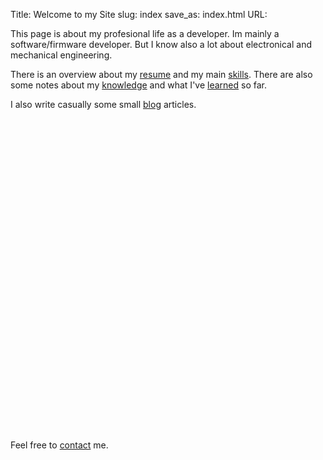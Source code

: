 Title: Welcome to my Site
slug: index
save_as: index.html
URL:

This page is about my profesional life as a developer. Im mainly a software/firmware developer. But I know also a lot about electronical and mechanical engineering.

There is an overview about my [resume]({filename}/pages/resume.md) and my main [skills]({filename}/pages/skills.md). There are also some notes about my [knowledge]({filename}/pages/books.md) and what I've [learned]({filename}/pages/courses.md) so far.

I also write casually some small [blog]({filename}/pages/blog.md) articles.


<div id="sourrounding_div" style="height:500px">
<canvas id="myCanvas">
</canvas>
</div>


Feel free to [contact]({filename}/pages/contact.md) me.


<script src="scripts/wordcloud2.js"></script>

<script>

// size of canvas: http://stackoverflow.com/a/25083938/1272072
var div = document.getElementById("sourrounding_div");
var canvas = document.getElementById("myCanvas");
canvas.height = div.offsetHeight;
canvas.width  = div.offsetWidth;

function TagInfos(name, url, size) {
  this.name = name;
  this.url = url;
  this.size = size;
}


var tagList = [new TagInfos("C", "/tags.html#c-ref", 70),
               new TagInfos("C++", "/tags.html#cpp-ref", 80),
               new TagInfos("Python", "/tags.html#python-ref", 50),
               new TagInfos("Agile", "/tags.html#agile-ref", 40),
               new TagInfos("Assembler", "/tags.html#assembler-ref", 35),
               new TagInfos("Calculus", "/tags.html#calculus-ref", 20),
               new TagInfos("Data Minig", "/tags.html#data_minig-ref", 15),
               new TagInfos("ETH", "/tags.html#eth-ref", 10),
               new TagInfos("Git", "/tags.html#git-ref", 50),
               new TagInfos("OOP", "/tags.html#oop-ref", 60),
               new TagInfos("Design Patterns", "/tags.html#oop-ref", 60),
               new TagInfos("Scrum", "/tags.html#scrum-ref", 20),
               new TagInfos("Statistics", "/tags.html#statistics-ref", 15),
               new TagInfos("SVN", "/tags.html#svn-ref", 20),
               new TagInfos("XP", "/tags.html#xp-ref", 20),
               new TagInfos("Computer Science", "/tags.html#computer_science-ref", 40),
               new TagInfos("Emacs", "/categories.html#emacs-ref", 15),
               new TagInfos("Mathematics", "/categories.html#mathematics-ref", 20),
               new TagInfos("Programming", "/categories.html#programming-ref", 50),
               new TagInfos("Software Development", "/categories.html#programming-ref", 40),
               new TagInfos("Version Control", "/categories.html#version_control-ref", 20),
               new TagInfos("SystemC", "/systemc.html", 20),
               new TagInfos("Linux", "/tags.html#linux-ref", 35),
               new TagInfos("Lisp", "/tags.html#lisp-ref", 25),
               new TagInfos("Embedded Systems", "/tags.html#embedded_systems-ref", 50),
               new TagInfos("Robotics", "/tags.html#robotics-ref", 40),
               new TagInfos("Robotics", "/categories.html#mechanics-ref", 50)
];



function getListForCloud() {
    var data = []
    for (var i = 0; i < tagList.length; i++) {
        data.push([tagList[i].name, tagList[i].size]);
    }
    return data;
}

function getUrlForTag(name) {
    for (var i = 0; i < tagList.length; i++) {
        if(name == tagList[i].name) {
            return "http://lukaswoodtli.github.io" + tagList[i].url;
        }
    }
    return false;
}






WordCloud(document.getElementById('myCanvas'), {list:  getListForCloud(),
                                                click: function(item) {
                                                             var url = getUrlForTag(item[0])
                                                             if (url)
                                                                 window.open(url, "_self");
                                                       },
                                                 minRotation : 0, maxRotation : 0,
                                                 rotateRatio: 0,
                                                 color: "#3300FF",
                                                 gridSize: 20
                                               }
);
</script>
